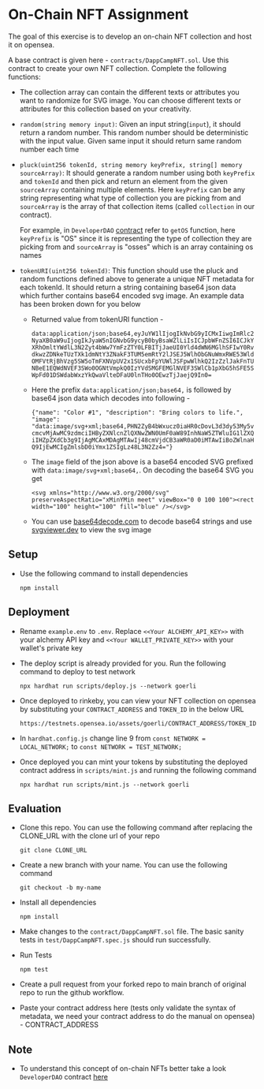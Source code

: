 # On-Chain NFT Assignment

The goal of this exercise is to develop an on-chain NFT collection and host it on opensea.

A base contract is given here - `contracts/DappCampNFT.sol`. Use this contract to create your own NFT collection. Complete the following functions:

- The collection array can contain the different texts or attributes you want to randomize for SVG image. You can choose different texts or attributes for this collection based on your creativity.

- `random(string memory input)`: Given an input string(`input`), it should return a random number. This random number should be deterministic with the input value. Given same input it should return same random number each time

- `pluck(uint256 tokenId, string memory keyPrefix, string[] memory sourceArray)`: It should generate a random number using both `keyPrefix` and `tokenId` and then pick and return an element from the given `sourceArray` containing multiple elements. Here `keyPrefix` can be any string representing what type of collection you are picking from and `sourceArray` is the array of that collection items (called `collection` in our contract).
    
    For example, in `DeveloperDAO` [contract](https://github.com/Developer-DAO/developer-dao-nft-contract/blob/master/hh/contracts/Dev.sol) refer to `getOS` function, here `keyPrefix` is "OS" since it is representing the type of collection they are picking from and `sourceArray` is "osses" which is an array containing os names

- `tokenURI(uint256 tokenId)`: This function should use the pluck and random functions defined above to generate a unique NFT metadata for each tokenId. It should return a string containing base64 json data which further contains base64 encoded svg image. An example data has been broken down for you below

    - Returned value from tokenURI function -

        ```data:application/json;base64,eyJuYW1lIjogIkNvbG9yICMxIiwgImRlc2NyaXB0aW9uIjogIkJyaW5nIGNvbG9ycyB0byBsaWZlLiIsICJpbWFnZSI6ICJkYXRhOmltYWdlL3N2Zyt4bWw7YmFzZTY0LFBITjJaeUI0Yld4dWN6MGlhSFIwY0RvdkwzZDNkeTUzTXk1dmNtY3ZNakF3TUM5emRtY2lJSEJ5WlhObGNuWmxRWE53WldOMFVtRjBhVzg5SW5oTmFXNVpUV2x1SUcxbFpYUWlJSFpwWlhkQ2IzZzlJakFnTUNBeE1EQWdNVEF3SWo0OGNtVmpkQ0IzYVdSMGFEMGlNVEF3SWlCb1pXbG5hSFE5SWpFd01DSWdabWxzYkQwaVlteDFaU0lnTHo0OEwzTjJaejQ9In0=```

    - Here the prefix `data:application/json;base64,` is followed by base64 json data which decodes into following - 

        ```{"name": "Color #1", "description": "Bring colors to life.", "image": "data:image/svg+xml;base64,PHN2ZyB4bWxucz0iaHR0cDovL3d3dy53My5vcmcvMjAwMC9zdmciIHByZXNlcnZlQXNwZWN0UmF0aW89InhNaW5ZTWluIG1lZXQiIHZpZXdCb3g9IjAgMCAxMDAgMTAwIj48cmVjdCB3aWR0aD0iMTAwIiBoZWlnaHQ9IjEwMCIgZmlsbD0iYmx1ZSIgLz48L3N2Zz4="}```

    - The `image` field of the json above is a base64 encoded SVG prefixed with `data:image/svg+xml;base64,`. On decoding the base64 SVG you get 
    
        ```<svg xmlns="http://www.w3.org/2000/svg" preserveAspectRatio="xMinYMin meet" viewBox="0 0 100 100"><rect width="100" height="100" fill="blue" /></svg>```

    - You can use [base64decode.com](https://www.base64decode.org/) to decode base64 strings and use [svgviewer.dev](https://www.svgviewer.dev/) to view the svg image

## Setup

- Use the following command to install dependencies

    ```
    npm install
    ```

## Deployment

- Rename `example.env` to `.env`. Replace `<<Your ALCHEMY_API_KEY>>` with your alchemy API key and `<<Your WALLET_PRIVATE_KEY>>` with your wallet's private key

- The deploy script is already provided for you. Run the following command to deploy to test network

    ```
    npx hardhat run scripts/deploy.js --network goerli
    ```

- Once deployed to rinkeby, you can view your NFT collection on opensea by substituting your `CONTRACT_ADDRESS` and `TOKEN_ID` in the below URL

    ```
    https://testnets.opensea.io/assets/goerli/CONTRACT_ADDRESS/TOKEN_ID
    ```

- In `hardhat.config.js` change line 9 from `const NETWORK = LOCAL_NETWORK;` to `const NETWORK = TEST_NETWORK;`

- Once deployed you can mint your tokens by substituting the deployed contract address in `scripts/mint.js` and running the following command

    ```
    npx hardhat run scripts/mint.js --network goerli
    ```

## Evaluation

-   Clone this repo. You can use the following command after replacing the CLONE_URL with the clone url of your repo

    ```
    git clone CLONE_URL
    ```

-   Create a new branch with your name. You can use the following command

    ```
    git checkout -b my-name
    ```

-   Install all dependencies
    ```
    npm install
    ```

-   Make changes to the `contract/DappCampNFT.sol` file. The basic sanity tests in `test/DappCampNFT.spec.js` should run successfully.

-   Run Tests
    ```
    npm test
    ```

-   Create a pull request from your forked repo to main branch of original repo to run the github workflow.

-   Paste your contract address here (tests only validate the syntax of metadata, we need your contract address to do the manual on opensea) - CONTRACT_ADDRESS

## Note

- To understand this concept of on-chain NFTs better take a look `DeveloperDAO` contract [here](https://github.com/Developer-DAO/developer-dao-nft-contract/blob/master/hh/contracts/Dev.sol)
